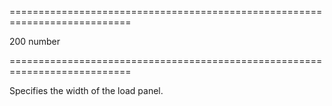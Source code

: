 <!--**
/*-------------------------------------------
    Auto-generated file. Do not modify.
-------------------------------------------

**-->
===========================================================================
<!--default-->200<!--/default-->
<!--type-->number<!--/type-->
===========================================================================

<!--shortDescription-->
Specifies the width of the load panel.
<!--/shortDescription-->

<!--fullDescription-->

<!--/fullDescription-->